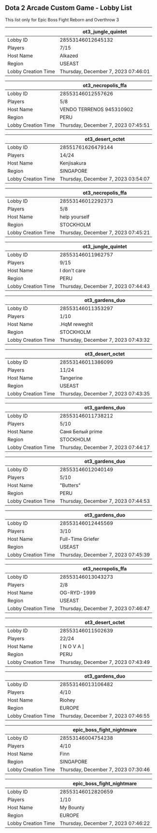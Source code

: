 ## Dota 2 Arcade Custom Game - Lobby List

This list only for Epic Boss Fight Reborn and Overthrow 3

|  | ot3_jungle_quintet |
| ------ | ------ |
| Lobby ID | 28553146012645132 |
| Players | 7/15 |
| Host Name | Alkazed |
| Region | USEAST |
| Lobby Creation Time | Thursday, December 7, 2023 07:46:01 |


|  | ot3_necropolis_ffa |
| ------ | ------ |
| Lobby ID | 28553146012557626 |
| Players | 5/8 |
| Host Name | VENDO TERRENOS 945310902 |
| Region | PERU |
| Lobby Creation Time | Thursday, December 7, 2023 07:45:51 |


|  | ot3_desert_octet |
| ------ | ------ |
| Lobby ID | 28551761626479144 |
| Players | 14/24 |
| Host Name | Kenjisakura |
| Region | SINGAPORE |
| Lobby Creation Time | Thursday, December 7, 2023 03:54:07 |


|  | ot3_necropolis_ffa |
| ------ | ------ |
| Lobby ID | 28553146012292373 |
| Players | 5/8 |
| Host Name | help yourself |
| Region | STOCKHOLM |
| Lobby Creation Time | Thursday, December 7, 2023 07:45:21 |


|  | ot3_jungle_quintet |
| ------ | ------ |
| Lobby ID | 28553146011962757 |
| Players | 9/15 |
| Host Name | I don't care |
| Region | PERU |
| Lobby Creation Time | Thursday, December 7, 2023 07:44:43 |


|  | ot3_gardens_duo |
| ------ | ------ |
| Lobby ID | 28553146011353297 |
| Players | 1/10 |
| Host Name | .HqM reweghit |
| Region | STOCKHOLM |
| Lobby Creation Time | Thursday, December 7, 2023 07:43:32 |


|  | ot3_desert_octet |
| ------ | ------ |
| Lobby ID | 28553146011386099 |
| Players | 11/24 |
| Host Name | Tangerine |
| Region | USEAST |
| Lobby Creation Time | Thursday, December 7, 2023 07:43:35 |


|  | ot3_gardens_duo |
| ------ | ------ |
| Lobby ID | 28553146011738212 |
| Players | 5/10 |
| Host Name | Саня Белый prime |
| Region | STOCKHOLM |
| Lobby Creation Time | Thursday, December 7, 2023 07:44:17 |


|  | ot3_gardens_duo |
| ------ | ------ |
| Lobby ID | 28553146012040149 |
| Players | 5/10 |
| Host Name | "Butters" |
| Region | PERU |
| Lobby Creation Time | Thursday, December 7, 2023 07:44:53 |


|  | ot3_gardens_duo |
| ------ | ------ |
| Lobby ID | 28553146012445569 |
| Players | 3/10 |
| Host Name | Full-Time Griefer |
| Region | USEAST |
| Lobby Creation Time | Thursday, December 7, 2023 07:45:39 |


|  | ot3_necropolis_ffa |
| ------ | ------ |
| Lobby ID | 28553146013043273 |
| Players | 2/8 |
| Host Name | OG-RYD-1999 |
| Region | USEAST |
| Lobby Creation Time | Thursday, December 7, 2023 07:46:47 |


|  | ot3_desert_octet |
| ------ | ------ |
| Lobby ID | 28553146011502639 |
| Players | 22/24 |
| Host Name | [ N O V A ] |
| Region | PERU |
| Lobby Creation Time | Thursday, December 7, 2023 07:43:49 |


|  | ot3_gardens_duo |
| ------ | ------ |
| Lobby ID | 28553146013106482 |
| Players | 4/10 |
| Host Name | Riohey |
| Region | EUROPE |
| Lobby Creation Time | Thursday, December 7, 2023 07:46:55 |


|  | epic_boss_fight_nightmare |
| ------ | ------ |
| Lobby ID | 28553146004754238 |
| Players | 4/10 |
| Host Name | Finn |
| Region | SINGAPORE |
| Lobby Creation Time | Thursday, December 7, 2023 07:30:46 |


|  | epic_boss_fight_nightmare |
| ------ | ------ |
| Lobby ID | 28553146012820659 |
| Players | 1/10 |
| Host Name | My Bounty |
| Region | EUROPE |
| Lobby Creation Time | Thursday, December 7, 2023 07:46:22 |


